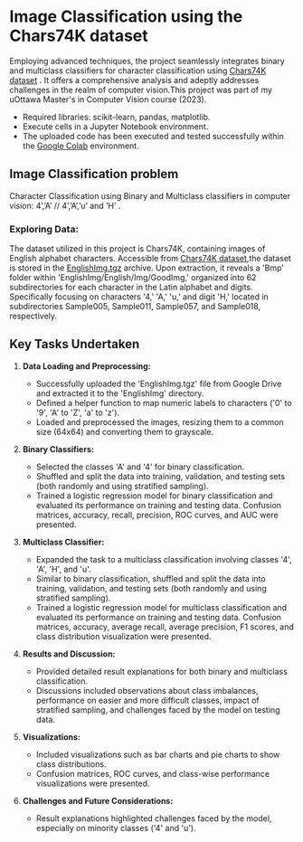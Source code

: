 # **Image Classification using the Chars74K dataset**
Employing advanced techniques, the project seamlessly integrates binary and multiclass classifiers for character classification using [Chars74K dataset](http://www.ee.surrey.ac.uk/CVSSP/demos/chars74k/) . It offers a comprehensive analysis and adeptly addresses challenges in the realm of computer vision.This project was  part of my uOttawa Master's in Computer Vision course (2023).

- Required libraries: scikit-learn, pandas, matplotlib.
- Execute cells in a Jupyter Notebook environment.
- The uploaded code has been executed and tested successfully within the [Google Colab](https://colab.google/) environment.


## Image Classification problem
Character Classification using Binary and Multiclass classifiers in computer vision: 4’,’A’ // 4’,’A’,’u’ and ’H’ .

### Exploring Data:
The dataset utilized in this project is Chars74K, containing images of English alphabet characters. Accessible from [Chars74K dataset](http://www.ee.surrey.ac.uk/CVSSP/demos/chars74k/),the dataset is stored in the [EnglishImg.tgz]() archive. Upon extraction, it reveals a 'Bmp' folder within 'EnglishImg/English/Img/GoodImg,' organized into 62 subdirectories for each character in the Latin alphabet and digits.
Specifically focusing on characters '4,' 'A,' 'u,' and digit 'H,' located in subdirectories Sample005, Sample011, Sample057, and Sample018, respectively.

## **Key Tasks Undertaken**
1. **Data Loading and Preprocessing:**
   - Successfully uploaded the 'EnglishImg.tgz' file from Google Drive and extracted it to the 'EnglishImg' directory.
   - Defined a helper function to map numeric labels to characters ('0' to '9', 'A' to 'Z', 'a' to 'z').
   - Loaded and preprocessed the images, resizing them to a common size (64x64) and converting them to grayscale.

2. **Binary Classifiers:**
   - Selected the classes 'A' and '4' for binary classification.
   - Shuffled and split the data into training, validation, and testing sets (both randomly and using stratified sampling).
   - Trained a logistic regression model for binary classification and evaluated its performance on training and testing data. Confusion matrices, accuracy, recall, precision, ROC curves, and AUC were presented.

3. **Multiclass Classifier:**
   - Expanded the task to a multiclass classification involving classes '4', 'A', 'H', and 'u'.
   - Similar to binary classification, shuffled and split the data into training, validation, and testing sets (both randomly and using stratified sampling).
   - Trained a logistic regression model for multiclass classification and evaluated its performance on training and testing data. Confusion matrices, accuracy, average recall, average precision, F1 scores, and class distribution visualization were presented.

4. **Results and Discussion:**
   - Provided detailed result explanations for both binary and multiclass classification.
   - Discussions included observations about class imbalances, performance on easier and more difficult classes, impact of stratified sampling, and challenges faced by the model on testing data.

5. **Visualizations:**
   - Included visualizations such as bar charts and pie charts to show class distributions.
   - Confusion matrices, ROC curves, and class-wise performance visualizations were presented.

6. **Challenges and Future Considerations:**
   - Result explanations highlighted challenges faced by the model, especially on minority classes ('4' and 'u').
